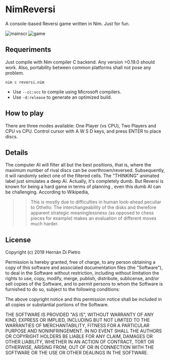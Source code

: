 # NimReversi

A console-based Reversi game written in Nim. Just for fun.

![mainscr](https://user-images.githubusercontent.com/4740613/58450611-08cd0c80-80e6-11e9-973b-2ea5e83f8ce6.png)
![game](https://user-images.githubusercontent.com/4740613/58450616-0bc7fd00-80e6-11e9-82e7-30e5da26f072.png)

## Requeriments

Just compile with Nim compiler C backend. Any version >0.19.0 should work. Also, portability between common platforms shall not pose any problem.

```
nim c reversi.nim
```

* Use `--cc:vcc` to compile using Microsoft compilers. 
* Use `-d:release` to generate an optimized build.

## How to play

There are three modes available: One Player (vs CPU), Two Players and CPU vs CPU. 
Control cursor with A W S D keys, and press ENTER to place discs.

## Details

The computer AI will filter all but the best positions, that is, where the maximum number of rival discs can be overthrown/reversed. Subsequently, it will randomly select one of the filtered cells. The "THINKING" animated label just simulates a deep AI.  Actually, it's completely dumb. But Reversi is known for being a hard game in terms of planning , even this dumb AI can be challenging.  According to Wikipedia, 

>> This is mostly due to difficulties in human look-ahead peculiar to Othello: The interchangeability of the disks and therefore apparent strategic meaninglessness (as opposed to chess pieces for example) makes an evaluation of different moves much harder.

## License

Copyright (c) 2019 Hernán Di Pietro

Permission is hereby granted, free of charge, to any person obtaining a copy
of this software and associated documentation files (the "Software"), to deal
in the Software without restriction, including without limitation the rights
to use, copy, modify, merge, publish, distribute, sublicense, and/or sell
copies of the Software, and to permit persons to whom the Software is
furnished to do so, subject to the following conditions:

The above copyright notice and this permission notice shall be included in all
copies or substantial portions of the Software.

THE SOFTWARE IS PROVIDED "AS IS", WITHOUT WARRANTY OF ANY KIND, EXPRESS OR
IMPLIED, INCLUDING BUT NOT LIMITED TO THE WARRANTIES OF MERCHANTABILITY,
FITNESS FOR A PARTICULAR PURPOSE AND NONINFRINGEMENT. IN NO EVENT SHALL THE
AUTHORS OR COPYRIGHT HOLDERS BE LIABLE FOR ANY CLAIM, DAMAGES OR OTHER
LIABILITY, WHETHER IN AN ACTION OF CONTRACT, TORT OR OTHERWISE, ARISING FROM,
OUT OF OR IN CONNECTION WITH THE SOFTWARE OR THE USE OR OTHER DEALINGS IN THE
SOFTWARE.

